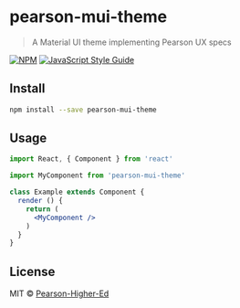 # pearson-mui-theme

> A Material UI theme implementing Pearson UX specs

[![NPM](https://img.shields.io/npm/v/pearson-mui-theme.svg)](https://www.npmjs.com/package/pearson-mui-theme) [![JavaScript Style Guide](https://img.shields.io/badge/code_style-standard-brightgreen.svg)](https://standardjs.com)

## Install

```bash
npm install --save pearson-mui-theme
```

## Usage

```jsx
import React, { Component } from 'react'

import MyComponent from 'pearson-mui-theme'

class Example extends Component {
  render () {
    return (
      <MyComponent />
    )
  }
}
```

## License

MIT © [Pearson-Higher-Ed](https://github.com/Pearson-Higher-Ed)
